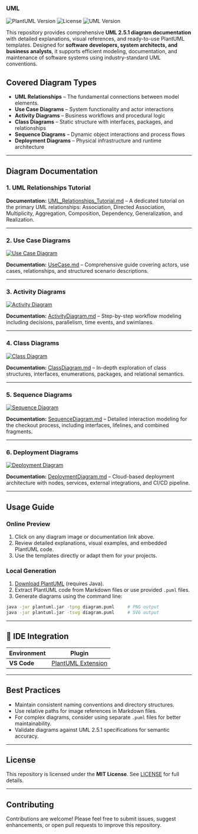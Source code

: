 ### UML

![PlantUML Version](https://img.shields.io/badge/PlantUML-blue)
![License](https://img.shields.io/badge/License-MIT-green)
![UML Version](https://img.shields.io/badge/UML-2.5.1-black)

This repository provides comprehensive **UML 2.5.1 diagram documentation** with detailed explanations, visual references, and ready-to-use PlantUML templates. Designed for **software developers, system architects, and business analysts**, it supports efficient modeling, documentation, and maintenance of software systems using industry-standard UML conventions.

## Covered Diagram Types

- **UML Relationships** – The fundamental connections between model elements.
- **Use Case Diagrams** – System functionality and actor interactions
- **Activity Diagrams** – Business workflows and procedural logic
- **Class Diagrams** – Static structure with interfaces, packages, and relationships
- **Sequence Diagrams** – Dynamic object interactions and process flows
- **Deployment Diagrams** – Physical infrastructure and runtime architecture

---

## Diagram Documentation

### 1. UML Relationships Tutorial

**Documentation:** [UML_Relationships_Tutorial.md](relationships/UML_Relationships_Tutorial.md) – A dedicated tutorial on the primary UML relationships: Association, Directed Association, Multiplicity, Aggregation, Composition, Dependency, Generalization, and Realization.

---

### 2. Use Case Diagrams

[![Use Case Diagram](usecase/use-case-diagram.svg)](usecase/UseCase.md)

**Documentation:** [UseCase.md](usecase/UseCase.md) – Comprehensive guide covering actors, use cases, relationships, and structured scenario descriptions.

---

### 3. Activity Diagrams

[![Activity Diagram](activity/checkout-diagram.svg)](activity/ActivityDiagram.md)

**Documentation:** [ActivityDiagram.md](activity/ActivityDiagram.md) – Step-by-step workflow modeling including decisions, parallelism, time events, and swimlanes.

---

### 4. Class Diagrams

[![Class Diagram](class/shopping-cart-class-diagram.svg)](class/ClassDiagram.md)

**Documentation:** [ClassDiagram.md](class/ClassDiagram.md) – In-depth exploration of class structures, interfaces, enumerations, packages, and relational semantics.

---

### 5. Sequence Diagrams

[![Sequence Diagram](sequence/checkout-process-sequence-diagram.svg)](sequence/SequenceDiagram.md)

**Documentation:** [SequenceDiagram.md](sequence/SequenceDiagram.md) – Detailed interaction modeling for the checkout process, including interfaces, lifelines, and combined fragments.

---

### 6. Deployment Diagrams

[![Deployment Diagram](deployment/shopping-cart-deployment-diagram.svg)](deployment/DeploymentDiagram.md)

**Documentation:** [DeploymentDiagram.md](deployment/DeploymentDiagram.md) – Cloud-based deployment architecture with nodes, services, external integrations, and CI/CD pipeline.

---

## Usage Guide

### Online Preview
1. Click on any diagram image or documentation link above.
2. Review detailed explanations, visual examples, and embedded PlantUML code.
3. Use the templates directly or adapt them for your projects.

### Local Generation
1. [Download PlantUML](https://plantuml.com/download) (requires Java).
2. Extract PlantUML code from Markdown files or use provided `.puml` files.
3. Generate diagrams using the command line:

```bash
java -jar plantuml.jar -tpng diagram.puml     # PNG output
java -jar plantuml.jar -tsvg diagram.puml     # SVG output
````

-----

## 🔧 IDE Integration

| Environment | Plugin |
|-------------|--------|
| **VS Code** | [PlantUML Extension](https://marketplace.visualstudio.com/items?itemName=jebbs.plantuml) |

-----

## Best Practices

  - Maintain consistent naming conventions and directory structures.
  - Use relative paths for image references in Markdown files.
  - For complex diagrams, consider using separate `.puml` files for better maintainability.
  - Validate diagrams against UML 2.5.1 specifications for semantic accuracy.

-----

## License

This repository is licensed under the **MIT License**. See [LICENSE](https://www.google.com/search?q=LICENSE) for full details.

-----

## Contributing

Contributions are welcome\! Please feel free to submit issues, suggest enhancements, or open pull requests to improve this repository.

```
